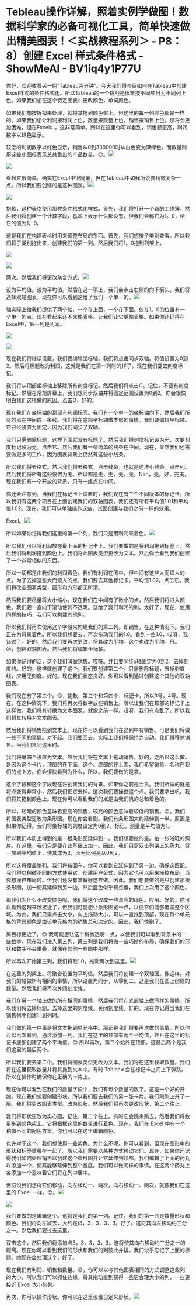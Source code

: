 # Tebleau操作详解，照着实例学做图！数据科学家的必备可视化工具，简单快速做出精美图表！＜实战教程系列＞ - P8：8）创建 Excel 样式条件格式 - ShowMeAI - BV1iq4y1P77U

你好，欢迎收看另一期“Tableau两分钟”。今天我们将介绍如何在Tableau中创建Excel样式的条件格式化。所以Tableau的一个挑战是很难按不同项目为不同列上色。如果我们想在这个特定图表中更改颜色，单词颜色。

如果我们想按折扣来处理，就将其拖到颜色架上。但这里的每一列颜色都是一样的。如果我们想让利润按利润上色，数量按数量上色，销售按销售上色，那将会更加困难。但在Excel中，这非常简单。所以在这里你可以看到，销售额更高，利润数字以绿色显示。

较低的利润数字以红色显示，销售从0到330000时从白色变为深绿色。而数量则用这些小图标表示总共售出的产品数量。😊。![](img/2b515da47cc02a21b2673bd9a50fc285_1.png)

![](img/2b515da47cc02a21b2673bd9a50fc285_2.png)

看起来很简单。确实在Excel中很简单，但在Tableau中如我所说要稍微复杂一点。所以我们要创建的是这种图表。![](img/2b515da47cc02a21b2673bd9a50fc285_4.png)

![](img/2b515da47cc02a21b2673bd9a50fc285_5.png)

抱歉，这种表格使用那种条件格式化样式。首先，我们将打开一个新的工作簿。然后我们将创建一个计算字段，基本上表示什么都没有，但我们会称它为1。0，给它的值为1。0。

这是我们在构建表格时用来调整布局的东西。首先，我们想按子类别查看。所以我们将子类别拖出来，创建我们的第一列。然后我们将1。0拖到列架上。

![](img/2b515da47cc02a21b2673bd9a50fc285_7.png)

![](img/2b515da47cc02a21b2673bd9a50fc285_8.png)

两次。然后我们将更改聚合方式。![](img/2b515da47cc02a21b2673bd9a50fc285_10.png)

设为平均值。设为平均值。然后在这一项上，我们会点击右侧的向下箭头。我们将选择双轴图表。现在你可以看到这给了我们一个单一的。![](img/2b515da47cc02a21b2673bd9a50fc285_12.png)

轴实际上给我们提供了两个轴，一个在上面，一个在下面。仅在1。0的位置有一个单一的点。现在看起来还不太像表格。让我们让它更像表格。如果你还记得在Excel中，第一列是利润。

![](img/2b515da47cc02a21b2673bd9a50fc285_14.png)

![](img/2b515da47cc02a21b2673bd9a50fc285_15.png)

现在我们将继续设置，我们要编辑坐标轴。我们将点击同步双轴。将值设置为0到2。然后将标题改为利润，这就是我们在第一列时的样子。现在我们要去刻度标记。

我们将从顶部坐标轴上移除所有刻度标记。然后我们将点击O。记住，不要有刻度标记。然后在常规屏幕上，我们想同步双轴并将固定范围设置为0到2。你会很快明白我们这样做的原因。点击O，好的。

现在我们在坐标轴的顶部有利润标签。我们有一个单一的坐标轴向下，然后我们所有的点在中间成一条线。我们将在底部坐标轴做类似的事情。我们要编辑坐标轴。它已经设置为固定，因为我们同步了双轴。

我们只需删除标题，这样下面就没有标题了。然后我们将刻度标记设为无，次要刻度标记设为无。点击它。然后我们有一条简单的线条在中间。现在，显然我们还需要做更多的工作，因为图表背景上仍然有这些小线条。

所以我们将去格式。然后我们将去格式，点击线条，也就是这堆小线条。点击列。然后我们将所有这些设置为无。所以都是无，无，无，无，Nan，无。好，完美。现在我们有一个开放的背景，只有一组点在中间。

你还会注意到，当我们在标记卡上设置时，我们现在有三个不同版本的标记卡。所以我们有这两个项目在上面创建我们的双轴图表。我们还有所有平均值1.01和平均值1.02。现在，我们可以单独操作这些，试图创建与我们之前一样的效果。

Excel。![](img/2b515da47cc02a21b2673bd9a50fc285_17.png)

所以如果你记得我们这里的第一个列，我们只是用利润来着色。![](img/2b515da47cc02a21b2673bd9a50fc285_19.png)

所以我们可以将利润放在最上面的标记卡上。我们要做的是将利润拖到标签上。然后我们将利润拖到颜色上。我们将此图表类型更改为文本。然后你会看到我们创建了一个非常相似的东西。

所以一切都是由我们的利润着色。我们有利润在图中，但中间有这些大而烦人的点。为了去掉这些大而烦人的点，我们要去其他标记卡。平均值1.02。点击它。我们将改变图表类型，圆形和方形都无所谓。

然后我们要尽量将大小缩小。现在我们在中间有了微小的点，然后我们将进入颜色。我们要一直向下滚动使其不透明。这给了我们利润的列。太好了，现在，使用同样的技巧，我们可以构建其他列。

所以我们将再次使用这个字段来构建我们的第二列。即销售。在这种情况下。我们正在为背景着色。所以我们想要去。再次拖动我们的1.0。看到一些1.0，哎呀，我错过了。好的，然后我们要再次更改，将其改为平均。这个也改为平均。丹。😔，创建双轴图表。然后我们将编辑坐标轴。

如果你记得的话，这个我们叫做销售。哎呀。并且要同步x轴固定为0到2。去掉刻度线。好的，这样就创建了这个。我们要创建第二个。只需删除标题，去掉刻度线，应用无刻度。好的。现在我们状态良好。你可以看到通过创建这个其他的双轴图表。

我们现在有了第二个。😊，抱歉，第三个和第四个，标记卡，所以3号，4号。现在。在这种情况下，我们将再次将数字放在销售上。所以让我们在顶部的标记卡上这样做。我们将其转换为文本图表，就像之前一样。哎呀，我们有点乱了。所以我们将其转换为文本图表。

然后我们将销售拖到文本上。现在你可以看到我们在这列中有销售。可是我们将做一些不同的事情。对不起。我们要回去。实际上我们将保持为自动。我们将移除销售。当我们来到这里时。

我们将第四个设置为文本。然后我们将在文本上拖动销售。好的，之所以这么做。是因为这个卡片，顶部的在下面，这个。底部的在上面，我们希望销售。名称在我们的点上方。你会很快看到为什么，所以。我们要做的是拿。

这个字段和这个字段现在将创建我们的背景。如果你之前是会员。我们所做的就是将点变得非常小，然后我们把它去掉。这次我们要操控这个点。我们要拿出帆。我们将其拖到颜色上。现在你可以看到我们的点是由我们帆的总和着色的。

所以，较暗的颜色意味着更高的销售，较亮的颜色意味着较低的销售。😊。我们将图表类型更改为条形图。现在你会看到。我们有条形图大约延伸到一半。原因是如果你记得。我们将坐标轴的刻度设定为0到2。标记，测量是平均值为1。

所以我们本质上得到的是一根条形图延伸到一。我们想要做的是。拍一张浴缸的照片。在这里，我们只是要在此基础上加一。因此。我们只需双击列架上的药丸。将一加到平均值上，使其成为2，因为比例是从0到2。

所以这将覆盖整列。我们将按回车。你可以看到它延伸到了另一边。确保这匹配。我们将以稍微不同的方式使用它，创建用户公式，因为它也可以用来操控布局，当你想操控布局时。但我们还没有准备好这样做。因此，我们想要做的是只创建那根条形图，加一使其延伸到另一边，然后蓝色似乎有点傻，我们上次用了这个颜色。

那我们为什么不改变颜色呢，我们将这个改成一些漂亮的绿色。应用。好的。你可以看到这越来越接近了，但我们可能想让条形图宽一点，以便它们能够覆盖整个区域。为此，我们只需点击大小，向上拖动大小，可以一直拖到顶部，现在每个单元格的背景颜色是由该单元格内的销售总和决定的。因此，我们快到了。

离目标更近了。😊 我可能想让这个稍微透明一点，以便我们可以看到背景中的一些数字。现在我们进入第三列，第三列是我们将做一些巧妙的布局，确保我们的形状和数字不会重叠，就像在其他一些图中那样。

所以再次开始第三列，我们将取1.0，拖动两次到这里。![](img/2b515da47cc02a21b2673bd9a50fc285_21.png)

在这里的列架上。将聚合设置为平均值。然后我们将创建一个双轴图。像这样。对我们的轴做所有相同的事情，所以设置为同步，从零到二。这是我们在图上创建的数量。然后我们将再次关闭刻度线。

我们在另一个轴上做的所有相同的事情，然后我们将在底部轴上做同样的事情，所以我们将去掉标题。去掉这里的刻度线。关闭刻度线。好的。现在你记得当我们在销售列中创建利润列时。

我们做的第一件事是将文本拖到单元格中。那正是我们将要再次做的事情。所以你可以再次看到，通过添加一列。我们在这里的顶部有两个平均值，并且在这里的标记卡底部创建了两个平均值。😊 所以再次，第二个始终在顶部。这最后两个是我们这里的最后两个。

所以我们要去第二个。我们将图表类型更改为文本。我们将在这里获取数量。我们将在这里获取数量并将其拖到文本中。有时 Tableau 会在标记卡之间上下弹跳。所以在操作时确保你在正确的卡片上。

现在你可以看到在我们的数量字段中，我们有每个数量的数字。这是一个好的开始。现在我们想要创建形状。所以我们要去我们的另一张卡片。我们刚刚上升了一层。我们将更改图表类型。改为形状。然后我们将再次更改形状，第二个往上。

我们将形状更改为实心圆。记住，第二个往上。有时它会跳来跳去，然后我们将数量拖到颜色架上。它将根据这里的数量进行着色。现在。我们在 Excel 中有一个稍微不同的配色方案。你也可以在这里编辑颜色。

也许对于这个，我们想使用一些紫色。为什么不呢。你可以看到，但现在图形中的形状和标签重叠在一起了。所以我们需要以某种方式移动它们。现在，如果你还记得我们如何处理销售以创建这个条形图并让它延伸到顶部，我们编辑了上面的药丸以添加一个，使其能够延伸到整个宽度。我们可以做同样的事情。在这两个药丸上各添加一个意味着它们将在列中居中。

但假设我们想将它们移动，向左移动一、两次，向右移动一、两次。就像我们在这里的 Excel 一样。😊。![](img/2b515da47cc02a21b2673bd9a50fc285_23.png)

![](img/2b515da47cc02a21b2673bd9a50fc285_24.png)

我们要做的是编辑这个。这将是我们的第一列。记住，我们的第一列是数量形状和颜色。我们将向左减去，大约是t3，3，3，3，3。好了。这将其向左移动约三分之一。然后我们要过去这里。

双击这个，然后我们将添加点3，3，3，3，3。这将使其向右移动约三分之一的距离。现在你可以看到我们的形状和我们的列彼此并排。我们似乎忘记了上面的标题。她现在会处理这个，好了。

现在我们有利润、销售和数量。😊，你可以以与其他图表相同的方式调整这些列的大小，所以我们可以抓住边缘。将其拖动直到获得一些更合理大小的列，一些更接近 Excel 大小的列。

再次，你可以操作形状。你可以在这里设置自定义形状。![](img/2b515da47cc02a21b2673bd9a50fc285_26.png)
